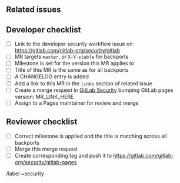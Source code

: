 <!--
# README first!
This MR should be created on `https://gitlab.com/gitlab-org/security/gitlab-pages`.

See [the general developer security release guidelines](https://gitlab.com/gitlab-org/release/docs/blob/master/general/security/developer.md).

This merge request _must not_ close the corresponding security issue!

When submitting a merge request for gitlab-pages, CE and EE merge requests for updating pages version are both required!

-->
## Related issues

<!-- Mention the issue(s) this MR is related to -->

## Developer checklist

- [ ] Link to the developer security workflow issue on https://gitlab.com/gitlab-org/security/gitlab
- [ ] MR targets `master`, or `X-Y-stable` for backports
- [ ] Milestone is set for the version this MR applies to
- [ ] Title of this MR is the same as for all backports
- [ ] A CHANGELOG entry is added
- [ ] Add a link to this MR in the `links` section of related issue
- [ ] Create a merge request in [GitLab Security](https://gitlab.com/gitlab-org/security/gitlab) bumping GitLab pages version: MR_LINK_HERE
- [ ] Assign to a Pages maintainer for review and merge

## Reviewer checklist

- [ ] Correct milestone is applied and the title is matching across all backports
- [ ] Merge this merge request
- [ ] Create corresponding tag and push it to https://gitlab.com/gitlab-org/security/gitlab-pages

/label ~security
